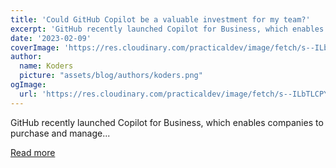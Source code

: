 ```yaml
---
title: 'Could GitHub Copilot be a valuable investment for my team?'
excerpt: 'GitHub recently launched Copilot for Business, which enables companies to purchase and manage...'
date: '2023-02-09'
coverImage: 'https://res.cloudinary.com/practicaldev/image/fetch/s--ILbTLCPY--/c_imagga_scale,f_auto,fl_progressive,h_420,q_auto,w_1000/https://dev-to-uploads.s3.amazonaws.com/uploads/articles/6ayel7c89nq0mjd0tpgk.png'
author:
  name: Koders
  picture: "assets/blog/authors/koders.png"
ogImage:
  url: 'https://res.cloudinary.com/practicaldev/image/fetch/s--ILbTLCPY--/c_imagga_scale,f_auto,fl_progressive,h_420,q_auto,w_1000/https://dev-to-uploads.s3.amazonaws.com/uploads/articles/6ayel7c89nq0mjd0tpgk.png'
---
```


GitHub recently launched Copilot for Business, which enables companies to purchase and manage...

[Read more](https://dev.to/github/could-github-copilot-be-a-valuable-investment-for-my-team-4l9h)
